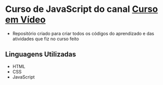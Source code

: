 # Curso de JavaScript do canal [Curso em Vídeo](https://www.youtube.com/@CursoemVideo)

 - Repositório criado para criar todos os códigos do aprendizado e das atividades
que fiz no curso feito

## Linguagens Utilizadas

 - HTML
 - CSS
 - JavaScript

